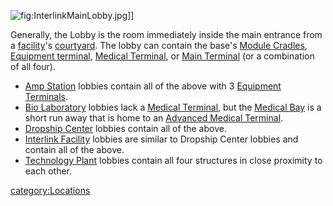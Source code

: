 ![](InterlinkMainLobby.jpg "fig:InterlinkMainLobby.jpg")\]\]

Generally, the Lobby is the room immediately inside the main entrance
from a [facility](facility "wikilink")'s
[courtyard](courtyard "wikilink"). The lobby can contain the base's
[Module Cradles](Module_Cradle "wikilink"), [Equipment
terminal](Equipment_terminal "wikilink"), [Medical
Terminal](Medical_Terminal "wikilink"), or [Main
Terminal](Main_Terminal "wikilink") (or a combination of all four).

-   [Amp Station](Amp_Station "wikilink") lobbies contain all of the
    above with 3 [Equipment Terminals](Equipment_Terminal "wikilink").
-   [Bio Laboratory](Bio_Laboratory "wikilink") lobbies lack a [Medical
    Terminal](Medical_Terminal "wikilink"), but the [Medical
    Bay](Medical_Bay "wikilink") is a short run away that is home to an
    [Advanced Medical Terminal](Advanced_Medical_Terminal "wikilink").
-   [Dropship Center](Dropship_Center "wikilink") lobbies contain all of
    the above.
-   [Interlink Facility](Interlink_Facility "wikilink") lobbies are
    similar to Dropship Center lobbies and contain all of the above.
-   [Technology Plant](Technology_Plant "wikilink") lobbies contain all
    four structures in close proximity to each other.

[category:Locations](category:Locations "wikilink")